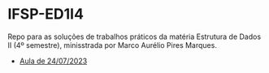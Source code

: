 # IFSP-ED1I4
Repo para as soluções de trabalhos práticos da matéria Estrutura de Dados II (4º semestre), minisstrada por Marco Aurélio Pires Marques.

- [Aula de 24/07/2023][1]

[1]: https://github.com/gmartinsas/IFSP-ED1I4/tree/master/24.07/projMVC
